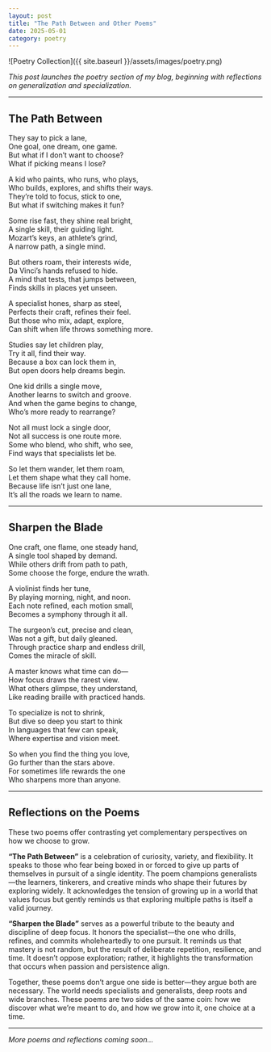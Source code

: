 ```yaml
---
layout: post
title: "The Path Between and Other Poems"
date: 2025-05-01
category: poetry
---
```


![Poetry Collection]({{ site.baseurl }}/assets/images/poetry.png)


*This post launches the poetry section of my blog, beginning with reflections on generalization and specialization.*

---

## The Path Between

They say to pick a lane,  
One goal, one dream, one game.  
But what if I don’t want to choose?  
What if picking means I lose?

A kid who paints, who runs, who plays,  
Who builds, explores, and shifts their ways.  
They’re told to focus, stick to one,  
But what if switching makes it fun?

Some rise fast, they shine real bright,  
A single skill, their guiding light.  
Mozart’s keys, an athlete’s grind,  
A narrow path, a single mind.

But others roam, their interests wide,  
Da Vinci’s hands refused to hide.  
A mind that tests, that jumps between,  
Finds skills in places yet unseen.

A specialist hones, sharp as steel,  
Perfects their craft, refines their feel.  
But those who mix, adapt, explore,  
Can shift when life throws something more.

Studies say let children play,  
Try it all, find their way.  
Because a box can lock them in,  
But open doors help dreams begin.

One kid drills a single move,  
Another learns to switch and groove.  
And when the game begins to change,  
Who’s more ready to rearrange?

Not all must lock a single door,  
Not all success is one route more.  
Some who blend, who shift, who see,  
Find ways that specialists let be.

So let them wander, let them roam,  
Let them shape what they call home.  
Because life isn’t just one lane,  
It’s all the roads we learn to name.

---

## Sharpen the Blade

One craft, one flame, one steady hand,  
A single tool shaped by demand.  
While others drift from path to path,  
Some choose the forge, endure the wrath.

A violinist finds her tune,  
By playing morning, night, and noon.  
Each note refined, each motion small,  
Becomes a symphony through it all.

The surgeon’s cut, precise and clean,  
Was not a gift, but daily gleaned.  
Through practice sharp and endless drill,  
Comes the miracle of skill.

A master knows what time can do—  
How focus draws the rarest view.  
What others glimpse, they understand,  
Like reading braille with practiced hands.

To specialize is not to shrink,  
But dive so deep you start to think  
In languages that few can speak,  
Where expertise and vision meet.

So when you find the thing you love,  
Go further than the stars above.  
For sometimes life rewards the one  
Who sharpens more than anyone.

---

## Reflections on the Poems

These two poems offer contrasting yet complementary perspectives on how we choose to grow.

**“The Path Between”** is a celebration of curiosity, variety, and flexibility. It speaks to those who fear being boxed in or forced to give up parts of themselves in pursuit of a single identity. The poem champions generalists—the learners, tinkerers, and creative minds who shape their futures by exploring widely. It acknowledges the tension of growing up in a world that values focus but gently reminds us that exploring multiple paths is itself a valid journey.

**“Sharpen the Blade”** serves as a powerful tribute to the beauty and discipline of deep focus. It honors the specialist—the one who drills, refines, and commits wholeheartedly to one pursuit. It reminds us that mastery is not random, but the result of deliberate repetition, resilience, and time. It doesn’t oppose exploration; rather, it highlights the transformation that occurs when passion and persistence align.

Together, these poems don’t argue one side is better—they argue both are necessary. The world needs specialists and generalists, deep roots and wide branches. These poems are two sides of the same coin: how we discover what we’re meant to do, and how we grow into it, one choice at a time.

---

*More poems and reflections coming soon...*
